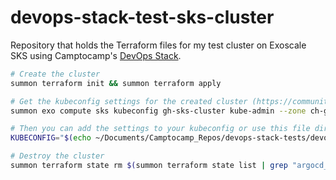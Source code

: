 # devops-stack-test-sks-cluster

Repository that holds the Terraform files for my test cluster on Exoscale SKS using Camptocamp's [DevOps Stack](https://devops-stack.io/).

```bash
# Create the cluster
summon terraform init && summon terraform apply

# Get the kubeconfig settings for the created cluster (https://community.exoscale.com/documentation/sks/quick-start/#kubeconfig)
summon exo compute sks kubeconfig gh-sks-cluster kube-admin --zone ch-gva-2 --group system:masters > gh-sks-cluster-config

# Then you can add the settings to your kubeconfig or use this file directly with the KUBECONFIG environment variables
KUBECONFIG="$(echo ~/Documents/Camptocamp_Repos/devops-stack-tests/devops-stack-test-sks-cluster/gh-sks-cluster-config)" k9s

# Destroy the cluster
summon terraform state rm $(summon terraform state list | grep "argocd_application\|argocd_project\|argocd_cluster\|argocd_repository\|kubernetes_\|helm_") && summon terraform destroy
```
